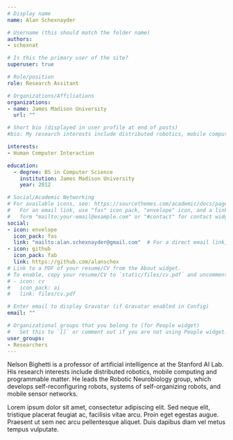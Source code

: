 ```yaml
---
# Display name
name: Alan Schexnayder

# Username (this should match the folder name)
authors:
- schexnat

# Is this the primary user of the site?
superuser: true

# Role/position
role: Research Assitant

# Organizations/Affiliations
organizations:
- name: James Madison University
  url: ""

# Short bio (displayed in user profile at end of posts)
#bio: My research interests include distributed robotics, mobile computing and programmable matter.

interests:
- Human Computer Interaction

education:
  - degree: BS in Computer Science
    institution: James Madison University
    year: 2012

# Social/Academic Networking
# For available icons, see: https://sourcethemes.com/academic/docs/page-builder/#icons
#   For an email link, use "fas" icon pack, "envelope" icon, and a link in the
#   form "mailto:your-email@example.com" or "#contact" for contact widget.
social:
- icon: envelope
  icon_pack: fas
  link: "mailto:alan.schexnayder@gmail.com"  # For a direct email link, use "mailto:test@example.org".
- icon: github
  icon_pack: fab
  link: https://github.com/alanschex
# Link to a PDF of your resume/CV from the About widget.
# To enable, copy your resume/CV to `static/files/cv.pdf` and uncomment the lines below.
# - icon: cv
#   icon_pack: ai
#   link: files/cv.pdf

# Enter email to display Gravatar (if Gravatar enabled in Config)
email: ""

# Organizational groups that you belong to (for People widget)
#   Set this to `[]` or comment out if you are not using People widget.
user_groups:
- Researchers
---
```


Nelson Bighetti is a professor of artificial intelligence at the Stanford AI Lab. His research interests include distributed robotics, mobile computing and programmable matter. He leads the Robotic Neurobiology group, which develops self-reconfiguring robots, systems of self-organizing robots, and mobile sensor networks.

Lorem ipsum dolor sit amet, consectetur adipiscing elit. Sed neque elit, tristique placerat feugiat ac, facilisis vitae arcu. Proin eget egestas augue. Praesent ut sem nec arcu pellentesque aliquet. Duis dapibus diam vel metus tempus vulputate.
